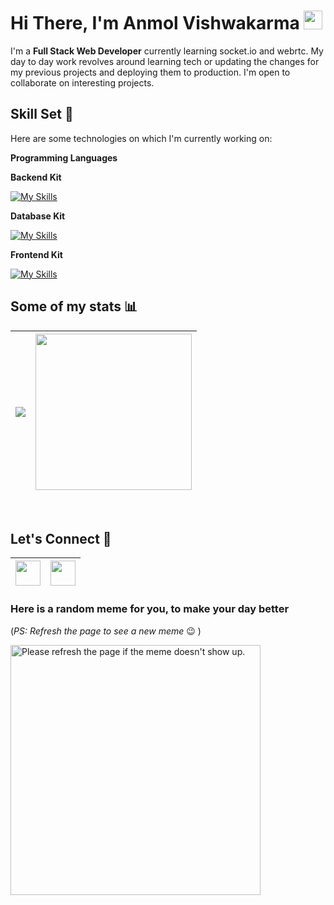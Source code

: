 
<h1>Hi There, I'm Anmol Vishwakarma <img  src="[https://raw.githubusercontent.com/ABSphreak/ABSphreak/master/gifs/Hi.gif](https://avatars.githubusercontent.com/u/139550493?s=400&u=239012dce34ccf220601d94a95072cd5df0ab5e5&v=4" width="30px"></h1>

I'm a **Full Stack Web Developer** currently learning socket.io and webrtc. My day to day work revolves around learning tech or updating the changes for my previous projects and deploying them to production. I'm open to collaborate on interesting projects.

## Skill Set :muscle:

Here are some technologies on which I'm currently working on:

**Programming Languages**

**Backend Kit**

[![My Skills](https://skillicons.dev/icons?i=nodejs,express,ts,appwrite,vercel,yarn,pnpm)](https://skillicons.dev)

**Database Kit**

[![My Skills](https://skillicons.dev/icons?i=mongodb,postgres,prisma)](https://skillicons.dev)

**Frontend Kit**

[![My Skills](https://skillicons.dev/icons?i=js,ts,html,css,scss,tailwindcss,react,next)](https://skillicons.dev)

## Some of my stats :bar_chart:

<img src="https://github-readme-stats.vercel.app/api?username=techytushar&show_icons=true&theme=radical&include_all_commits=true">|<a href="https://stackoverflow.com/users/story/5679285"><img src="https://github-readme-stackoverflow.vercel.app/?userID=5679285&theme=dark" height="250"></a>
|--|--|

<br>

## Let's Connect :handshake:

<a href="https://www.linkedin.com/in/tusharmit/"><img src="https://cdn2.iconfinder.com/data/icons/social-media-2285/512/1_Linkedin_unofficial_colored_svg-128.png" width="40"></a>|<a href="https://www.kaggle.com/techytushar/"><img src="https://www.vectorlogo.zone/logos/kaggle/kaggle-icon.svg" width="40"></a>
|--|--|

### Here is a random meme for you, to make your day better
(*PS: Refresh the page to see a new meme* :wink: )

<a href="https://github.com/techytushar/random-memer"><img src='https://web-production-4cea.up.railway.app/' title="Meme" alt="Please refresh the page if the meme doesn't show up." height="400"></a>

